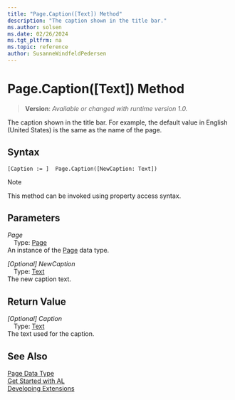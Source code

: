 ```yaml
---
title: "Page.Caption([Text]) Method"
description: "The caption shown in the title bar."
ms.author: solsen
ms.date: 02/26/2024
ms.tgt_pltfrm: na
ms.topic: reference
author: SusanneWindfeldPedersen
---
```

[//]: # (START>DO_NOT_EDIT)
[//]: # (IMPORTANT:Do not edit any of the content between here and the END>DO_NOT_EDIT.)
[//]: # (Any modifications should be made in the .xml files in the ModernDev repo.)
# Page.Caption([Text]) Method
> **Version**: _Available or changed with runtime version 1.0._

The caption shown in the title bar. For example, the default value in English (United States) is the same as the name of the page.


## Syntax
```AL
[Caption := ]  Page.Caption([NewCaption: Text])
```
> [!NOTE]
> This method can be invoked using property access syntax.
## Parameters
*Page*  
&emsp;Type: [Page](page-data-type.md)  
An instance of the [Page](page-data-type.md) data type.  

*[Optional] NewCaption*  
&emsp;Type: [Text](../text/text-data-type.md)  
The new caption text.  


## Return Value
*[Optional] Caption*  
&emsp;Type: [Text](../text/text-data-type.md)  
The text used for the caption.


[//]: # (IMPORTANT: END>DO_NOT_EDIT)
## See Also
[Page Data Type](page-data-type.md)  
[Get Started with AL](../../devenv-get-started.md)  
[Developing Extensions](../../devenv-dev-overview.md)